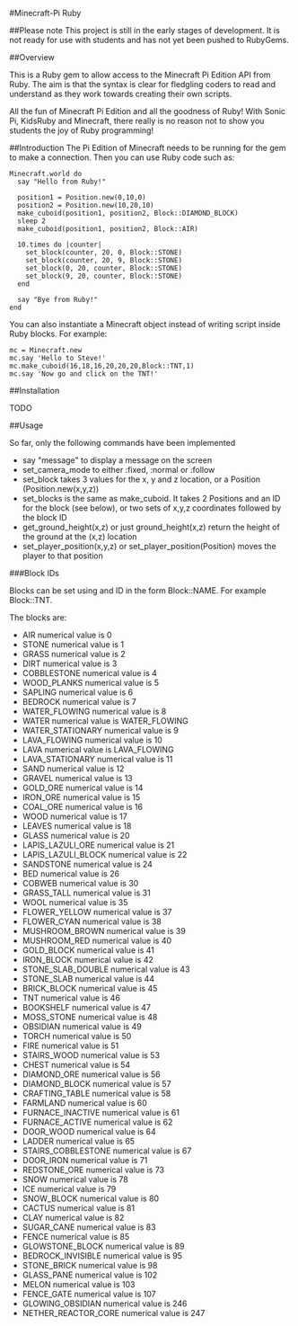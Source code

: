 #Minecraft-Pi Ruby

##Please note
This project is still in the early stages of development. It is not ready for use
with students and has not yet been pushed to RubyGems.

##Overview

This is a Ruby gem to allow access to the Minecraft Pi Edition API from Ruby.
The aim is that the syntax is clear for fledgling coders to read and
understand as they work towards creating their own scripts.

All the fun of Minecraft Pi Edition and all the goodness of Ruby! With Sonic Pi, 
KidsRuby and Minecraft, there really is no reason not to show you students the 
joy of Ruby programming!

##Introduction
The Pi Edition of Minecraft needs to be running for the gem to make a connection. Then you can use Ruby 
code such as:
```
Minecraft.world do
  say "Hello from Ruby!"
    
  position1 = Position.new(0,10,0)
  position2 = Position.new(10,20,10)
  make_cuboid(position1, position2, Block::DIAMOND_BLOCK)
  sleep 2
  make_cuboid(position1, position2, Block::AIR)
  
  10.times do |counter|
    set_block(counter, 20, 0, Block::STONE)
    set_block(counter, 20, 9, Block::STONE)
    set_block(0, 20, counter, Block::STONE)
    set_block(9, 20, counter, Block::STONE)
  end
  
  say "Bye from Ruby!"  
end
```

You can also instantiate a Minecraft object instead of writing script inside Ruby blocks.
For example:
```
mc = Minecraft.new
mc.say 'Hello to Steve!'
mc.make_cuboid(16,18,16,20,20,20,Block::TNT,1)
mc.say 'Now go and click on the TNT!'
```
##Installation

TODO

##Usage

So far, only the following commands have been implemented

- say "message" to display a message on the screen
- set_camera_mode to either :fixed, :normal or :follow 
- set_block takes 3 values for the x, y and z location, or a Position (Position.new(x,y,z))
- set_blocks is the same as make_cuboid. It takes 2 Positions and an ID for the block (see below), or 
two sets of x,y,z coordinates followed by the block ID
- get_ground_height(x,z) or just ground_height(x,z) return the height of the ground at the (x,z) location
- set_player_position(x,y,z) or set_player_position(Position) moves the player to that position

###Block IDs

Blocks can be set using and ID in the form Block::NAME. For example Block::TNT.

The blocks are:

-  AIR                 numerical value is 0
-  STONE               numerical value is 1
-  GRASS               numerical value is 2
-  DIRT                numerical value is 3
-  COBBLESTONE         numerical value is 4
-  WOOD_PLANKS         numerical value is 5
-  SAPLING             numerical value is 6
-  BEDROCK             numerical value is 7
-  WATER_FLOWING       numerical value is 8
-  WATER               numerical value is WATER_FLOWING
-  WATER_STATIONARY    numerical value is 9
-  LAVA_FLOWING        numerical value is 10
-  LAVA                numerical value is LAVA_FLOWING
-  LAVA_STATIONARY     numerical value is 11
-  SAND                numerical value is 12
-  GRAVEL              numerical value is 13
-  GOLD_ORE            numerical value is 14
-  IRON_ORE            numerical value is 15
-  COAL_ORE            numerical value is 16
-  WOOD                numerical value is 17
-  LEAVES              numerical value is 18
-  GLASS               numerical value is 20
-  LAPIS_LAZULI_ORE    numerical value is 21
-  LAPIS_LAZULI_BLOCK  numerical value is 22
-  SANDSTONE           numerical value is 24
-  BED                 numerical value is 26
-  COBWEB              numerical value is 30
-  GRASS_TALL          numerical value is 31
-  WOOL                numerical value is 35
-  FLOWER_YELLOW       numerical value is 37
-  FLOWER_CYAN         numerical value is 38
-  MUSHROOM_BROWN      numerical value is 39
-  MUSHROOM_RED        numerical value is 40
-  GOLD_BLOCK          numerical value is 41
-  IRON_BLOCK          numerical value is 42
-  STONE_SLAB_DOUBLE   numerical value is 43
-  STONE_SLAB          numerical value is 44
-  BRICK_BLOCK         numerical value is 45
-  TNT                 numerical value is 46
-  BOOKSHELF           numerical value is 47
-  MOSS_STONE          numerical value is 48
-  OBSIDIAN            numerical value is 49
-  TORCH               numerical value is 50
-  FIRE                numerical value is 51
-  STAIRS_WOOD         numerical value is 53
-  CHEST               numerical value is 54
-  DIAMOND_ORE         numerical value is 56
-  DIAMOND_BLOCK       numerical value is 57
-  CRAFTING_TABLE      numerical value is 58
-  FARMLAND            numerical value is 60
-  FURNACE_INACTIVE    numerical value is 61
-  FURNACE_ACTIVE      numerical value is 62
-  DOOR_WOOD           numerical value is 64
-  LADDER              numerical value is 65
-  STAIRS_COBBLESTONE  numerical value is 67
-  DOOR_IRON           numerical value is 71
-  REDSTONE_ORE        numerical value is 73
-  SNOW                numerical value is 78
-  ICE                 numerical value is 79
-  SNOW_BLOCK          numerical value is 80
-  CACTUS              numerical value is 81
-  CLAY                numerical value is 82
-  SUGAR_CANE          numerical value is 83
-  FENCE               numerical value is 85
-  GLOWSTONE_BLOCK     numerical value is 89
-  BEDROCK_INVISIBLE   numerical value is 95
-  STONE_BRICK         numerical value is 98
-  GLASS_PANE          numerical value is 102
-  MELON               numerical value is 103
-  FENCE_GATE          numerical value is 107
-  GLOWING_OBSIDIAN    numerical value is 246
-  NETHER_REACTOR_CORE numerical value is 247
